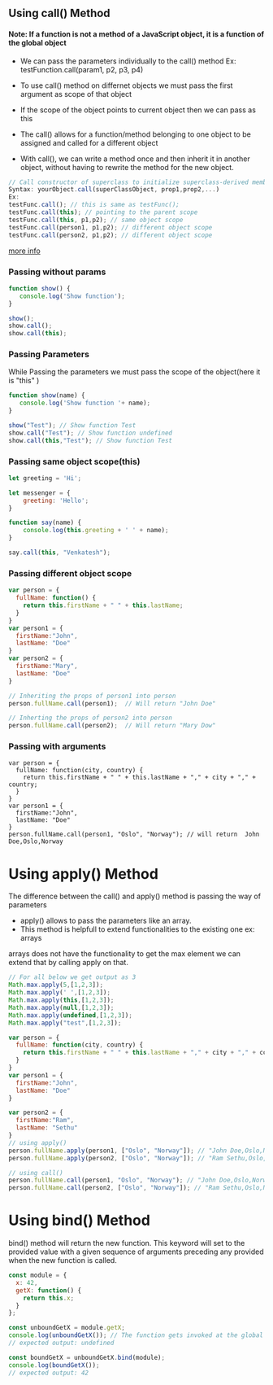 ## Using call() Method
#### Note: If a function is not a method of a JavaScript object, it is a function of the global object
* We can pass the parameters individually to the call() method Ex: testFunction.call(param1, p2, p3, p4)
* To use call() method on differnet objects we must pass the first argument as scope of that object
* If the scope of the object points to current object then we can pass as this

* The call() allows for a function/method belonging to one object to be assigned and called for a different object
* With call(), we can write a method once and then inherit it in another object, without having to rewrite the method for the new object.

```javascript
// Call constructor of superclass to initialize superclass-derived members.
Syntax: yourObject.call(superClassObject, prop1,prop2,...)
Ex: 
testFunc.call(); // this is same as testFunc();
testFunc.call(this); // pointing to the parent scope
testFunc.call(this, p1,p2); // same object scope
testFunc.call(person1, p1,p2); // different object scope
testFunc.call(person2, p1,p2); // different object scope
```
[more info](https://www.w3schools.com/js/js_function_call.asp)

### Passing without params
```javascript
function show() {
   console.log('Show function');
}

show();
show.call();
show.call(this);
```
### Passing Parameters
While Passing the parameters we must pass the scope of the object(here it is "this" )
```javascript
function show(name) {
   console.log('Show function '+ name);
}

show("Test"); // Show function Test
show.call("Test"); // Show function undefined
show.call(this,"Test"); // Show function Test
```
### Passing same object scope(this)
```javascript
let greeting = 'Hi';

let messenger = {
    greeting: 'Hello';
}

function say(name) {
    console.log(this.greeting + ' ' + name);
}

say.call(this, "Venkatesh");
```

### Passing different object scope
```javascript
var person = {
  fullName: function() {
    return this.firstName + " " + this.lastName;
  }
}
var person1 = {
  firstName:"John",
  lastName: "Doe"
}
var person2 = {
  firstName:"Mary",
  lastName: "Doe"
}

// Inheriting the props of person1 into person
person.fullName.call(person1);  // Will return "John Doe"

// Inherting the props of person2 into person
person.fullName.call(person2);  // Will return "Mary Dow"
```
### Passing with arguments
```javscript
var person = {
  fullName: function(city, country) {
    return this.firstName + " " + this.lastName + "," + city + "," + country;
  }
}
var person1 = {
  firstName:"John",
  lastName: "Doe"
}
person.fullName.call(person1, "Oslo", "Norway"); // will return  John Doe,Oslo,Norway
```

# Using apply() Method
The difference between the call() and apply() method is passing the way of parameters

* apply() allows to pass the parameters like an array.
* This method is helpfull to extend functionalities to the existing one ex: arrays

arrays does not have the functionality to get the max element we can extend that by calling apply on that.
```javascript
// For all below we get output as 3
Math.max.apply(5,[1,2,3]);
Math.max.apply(' ',[1,2,3]);
Math.max.apply(this,[1,2,3]);
Math.max.apply(null,[1,2,3]);
Math.max.apply(undefined,[1,2,3]);
Math.max.apply("test",[1,2,3]);

var person = {
  fullName: function(city, country) {
    return this.firstName + " " + this.lastName + "," + city + "," + country;
  }
}
var person1 = {
  firstName:"John",
  lastName: "Doe"
}

var person2 = {
  firstName:"Ram",
  lastName: "Sethu"
}
// using apply()
person.fullName.apply(person1, ["Oslo", "Norway"]); // "John Doe,Oslo,Norway"
person.fullName.apply(person2, ["Oslo", "Norway"]); // "Ram Sethu,Oslo,Norway"

// using call()
person.fullName.call(person1, "Oslo", "Norway"); // "John Doe,Oslo,Norway"
person.fullName.call(person2, ["Oslo", "Norway"]); // "Ram Sethu,Oslo,Norway"
```
# Using bind() Method
bind() method will return the new function. This keyword will set to the provided value with a given sequence of arguments preceding any provided when the new function is called.

```javascript
const module = {
  x: 42,
  getX: function() {
    return this.x;
  }
};

const unboundGetX = module.getX;
console.log(unboundGetX()); // The function gets invoked at the global scope
// expected output: undefined

const boundGetX = unboundGetX.bind(module);
console.log(boundGetX());
// expected output: 42

```
